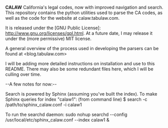 **CALAW**
California's legal codes, now with improved navigation and search.
This repository contains the python utilities used to parse the CA codes, as well as the code for the website at calaw.tabulaw.com.

It is released under the [GNU Public License]: <http://www.gnu.org/licenses/gpl.html>.  At a future date, I may release it under the (more permissive) MIT license.

A general overview of the process used in developing the parsers can be found at <blog.tabulaw.com>

I will be adding more detailed instructions on installation and use to this README. There may also be some redundant files here, which I will be culling over time.

--A few notes for now:--

Search is powered by Sphinx (assuming you've built the index).
To make Sphinx queries for index "calaw1": (from command line) 
$ search -c /path/to/sphinx_calaw.conf -i calaw1

To run the searchd daemon:
sudo nohup searchd --config /usr/local/etc/sphinx_calaw.conf --index calaw1 &


